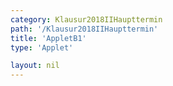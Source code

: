 ```yaml
---
category: Klausur2018IIHaupttermin
path: '/Klausur2018IIHaupttermin'
title: 'AppletB1'
type: 'Applet'

layout: nil
---
```

<link type="text/css" href="https://cdnjs.cloudflare.com/ajax/libs/jsxgraph/0.99.6/jsxgraph.css"><link rel="stylesheet" type="text/css" href="//cdnjs.cloudflare.com/ajax/libs/jsxgraph/0.99.7/jsxgraph.css" />
<div id="50ade483-97ac-42b6-a339-894f926b138c" class="jxgbox" style="width:500px; height:583px">
<script type="text/javascript">
    (function() {
	const board = JXG.JSXGraph.initBoard('50ade483-97ac-42b6-a339-894f926b138c', {
    							boundingbox: [-1, 8, 11, -6],
                  axis: true
              });
var P = board.create('point', [-2,19], {color:'red', name:'P', fixed:true});
var Q = board.create('point', [4,-5], {name:'Q', color:'red', fixed:true});

var p = x => 0.5*x*x -5*x +7;
var g = x => 0.5*x-2;

var Gg = board.create('functiongraph', [g,-20,20], {name:'g', withLabel:true});

var Gp = board.create('functiongraph', [p, -20,20], {name:'p', withLabel:true, stokecolor:'blue', label:{fontsize:16}});

var A = board.create('glider', [3, p(3), Gp], {name:'A', color:'orange', size:2, label:{fontsize:16}});
var C = board.create('point', [function(){return A.X();}, function(){return 0.5*A.X()-2;}], {name:'C', color:'blue', fixed:true, size:2, label:{fontsize:16}});

var temp = board.create('midpoint', [A,C], {visible:false});
var B = board.create('point', [function(){return temp.X()+1;}, function(){return temp.Y();}],
{name:'B', fixed:true, color:'blue', trace:true, size:2, label:{fontsize:16}});
var D = board.create('point', [function(){return temp.X()-1;}, function(){return temp.Y();}],
{name:'D', fixed:true, color:'blue', size:2, label:{fontsize:16}});
board.create('polygon', [A,B,C,D], {fillColor='red'});
board.create('segment', [D,B], {color:'green', strokeWidth:2});
board.create('segment', [A,C], {color:'gray', strokeWidth:2});
var phi = board.create('angle', [D,C,B], {name:'&phi;', label:{fontsize:16}})

var A_T = board.create('text', [1.9, 4.2, function(){ return 'A(' + JXG.toFixed(A.X(), 2) + ', ' + JXG.toFixed(A.Y(), 2) + ')';}], {fontsize:18, color:'orange'});
var B_T = board.create('text', [5, 4.2, function(){ return 'B(' + JXG.toFixed(B.X(), 2) + ', ' + JXG.toFixed(B.Y(), 2) + ')';}], {fontsize:18});
var C_T = board.create('text', [1.9, 3.5, function(){ return 'C(' + JXG.toFixed(C.X(), 2) + ', ' + JXG.toFixed(C.Y(), 2) + ')';}], {fontsize:18});
var D_T = board.create('text', [5, 3.5, function(){ return 'D(' + JXG.toFixed(D.X(), 2) + ', ' + JXG.toFixed(D.Y(), 2) + ')';}], {fontsize:18});
var phi_t = board.create('text', [1.9, 2.8, function(){ return '&phi; = ' + JXG.toFixed(phi.Value()*180/Math.PI, 2) + '°'}], {fontsize:18}) ;
board.create('text', [function(){return temp.X() -0.5;}, function(){return temp.Y()+0.1;}, '1'], {fontsize:15})
board.create('text', [function(){return temp.X() +0.4;}, function(){return temp.Y()+0.1;}, '1'], {fontsize:15})


})()
  </script>
  </div>
